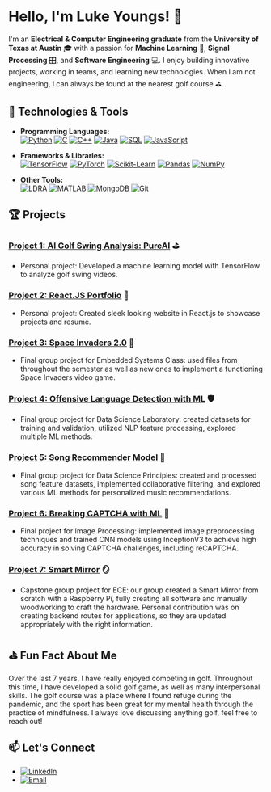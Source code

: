 # Hello, I'm Luke Youngs! 👋

I'm an **Electrical & Computer Engineering graduate** from the **University of Texas at Austin** 🎓 with a passion for **Machine Learning** 🤖, **Signal Processing** 🎛️, and **Software Engineering** 💻. I enjoy building innovative projects, working in teams, and learning new technologies. When I am not engineering, I can always be found at the nearest golf course ⛳️.

## 🔧 Technologies & Tools

- **Programming Languages:**  
  [![Python](https://img.shields.io/badge/Python-3670A0?style=for-the-badge&logo=python&logoColor=ffdd54)](https://github.com/lukepyoungs/PureAI)
  [![C](https://img.shields.io/badge/C-00599C?style=for-the-badge&logo=c&logoColor=white)](https://github.com/lukepyoungs/SpaceInvaders-Final-)
  [![C++](https://img.shields.io/badge/C++-00599C?style=for-the-badge&logo=cplusplus&logoColor=white)](https://github.com/lukepyoungs/SpaceInvaders-Final-)
  [![Java](https://img.shields.io/badge/Java-ED8B00?style=for-the-badge&logo=java&logoColor=white)](#) <!-- No link, as no project was provided -->
  [![SQL](https://img.shields.io/badge/SQL-003B57?style=for-the-badge&logo=databricks&logoColor=white)](#) <!-- No link, as no project was provided -->
  [![JavaScript](https://img.shields.io/badge/JavaScript-F7DF1E?style=for-the-badge&logo=javascript&logoColor=black)](https://github.com/lukepyoungs/ReactPortfolio)

- **Frameworks & Libraries:**  
  [![TensorFlow](https://img.shields.io/badge/TensorFlow-FF6F00?style=for-the-badge&logo=tensorflow&logoColor=white)](https://github.com/lukepyoungs/PureAI)
  [![PyTorch](https://img.shields.io/badge/PyTorch-EE4C2C?style=for-the-badge&logo=pytorch&logoColor=white)](#) <!-- No link, as no project was provided -->
  [![Scikit-Learn](https://img.shields.io/badge/Scikit--Learn-F7931E?style=for-the-badge&logo=scikit-learn&logoColor=white)](https://github.com/lukepyoungs/DataScienceLabFinal)
  [![Pandas](https://img.shields.io/badge/Pandas-150458?style=for-the-badge&logo=pandas&logoColor=white)](https://github.com/lukepyoungs/Song_Recommender_Model)
  [![NumPy](https://img.shields.io/badge/NumPy-013243?style=for-the-badge&logo=numpy&logoColor=white)](https://github.com/lukepyoungs/CAPTCHA_models)

- **Other Tools:**  
  ![LDRA](https://img.shields.io/badge/LDRA_Tool_Suite-FFD700?style=for-the-badge&logo=ldra&logoColor=black)
  ![MATLAB](https://img.shields.io/badge/MATLAB-0076A8?style=for-the-badge&logo=mathworks&logoColor=white)
  [![MongoDB](https://img.shields.io/badge/MongoDB-4EA94B?style=for-the-badge&logo=mongodb&logoColor=white)](https://github.com/lukepyoungs/SmartMirrorProject)
  ![Git](https://img.shields.io/badge/Git-F05032?style=for-the-badge&logo=git&logoColor=white)


## 🏆 Projects

### [Project 1: AI Golf Swing Analysis: PureAI](https://github.com/lukepyoungs/PureAI) ⛳️
- Personal project: Developed a machine learning model with TensorFlow to analyze golf swing videos.

### [Project 2: React.JS Portfolio](https://github.com/lukepyoungs/ReactPortfolio) 🎨
- Personal project: Created sleek looking website in React.js to showcase projects and resume.

### [Project 3: Space Invaders 2.0](https://github.com/lukepyoungs/SpaceInvaders-Final-) 👾
- Final group project for Embedded Systems Class: used files from throughout the semester as well as new ones to implement a functioning Space Invaders video game.

### [Project 4: Offensive Language Detection with ML](https://github.com/lukepyoungs/DataScienceLabFinal) 🛡️
- Final group project for Data Science Laboratory: created datasets for training and validation, utilized NLP feature processing, explored multiple ML methods.

### [Project 5: Song Recommender Model](https://github.com/lukepyoungs/Song_Recommender_Model) 🎵
- Final group project for Data Science Principles: created and processed song feature datasets, implemented collaborative filtering, and explored various ML methods for personalized music recommendations.

### [Project 6: Breaking CAPTCHA with ML](https://github.com/lukepyoungs/CAPTCHA_models) 🔐
- Final project for Image Processing: implemented image preprocessing techniques and trained CNN models using InceptionV3 to achieve high accuracy in solving CAPTCHA challenges, including reCAPTCHA.

### [Project 7: Smart Mirror](https://github.com/lukepyoungs/SmartMirrorProject) 🪞
- Capstone group project for ECE: our group created a Smart Mirror from scratch with a Raspberry Pi, fully creating all software and manually woodworking to craft the hardware. Personal contribution was on creating backend routes for applications, so they are updated appropriately with the right information.

## ⛳️ Fun Fact About Me

Over the last 7 years, I have really enjoyed competing in golf. Throughout this time, I have developed a solid golf game, as well as many interpersonal skills. The golf course was a place where I found refuge during the pandemic, and the sport has been great for my mental health through the practice of mindfulness. I always love discussing anything golf, feel free to reach out!

## 📫 Let's Connect

- [![LinkedIn](https://img.shields.io/badge/LinkedIn-0077B5?style=for-the-badge&logo=linkedin&logoColor=white)](https://www.linkedin.com/in/luke-youngs-285216198/)
- [![Email](https://img.shields.io/badge/Email-D14836?style=for-the-badge&logo=gmail&logoColor=white)](mailto:youlukep@gmail.com)

